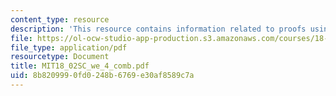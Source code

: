 ```yaml
---
content_type: resource
description: 'This resource contains information related to proofs using vectors. '
file: https://ol-ocw-studio-app-production.s3.amazonaws.com/courses/18-02sc-multivariable-calculus-fall-2010/8b8209990fd0248b6769e30af8589c7a_MIT18_02SC_we_4_comb.pdf
file_type: application/pdf
resourcetype: Document
title: MIT18_02SC_we_4_comb.pdf
uid: 8b820999-0fd0-248b-6769-e30af8589c7a
---
```

